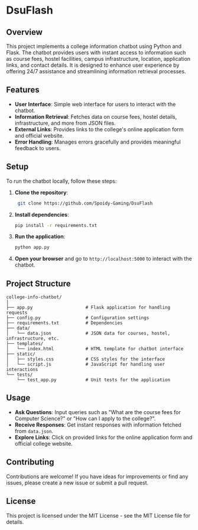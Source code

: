 # DsuFlash


## Overview

This project implements a college information chatbot using Python and Flask. The chatbot provides users with instant access to information such as course fees, hostel facilities, campus infrastructure, location, application links, and contact details. It is designed to enhance user experience by offering 24/7 assistance and streamlining information retrieval processes.

## Features

- **User Interface**: Simple web interface for users to interact with the chatbot.
- **Information Retrieval**: Fetches data on course fees, hostel details, infrastructure, and more from JSON files.
- **External Links**: Provides links to the college's online application form and official website.
- **Error Handling**: Manages errors gracefully and provides meaningful feedback to users.

## Setup

To run the chatbot locally, follow these steps:

1. **Clone the repository**:

   ```bash
    git clone https://github.com/Spoidy-Gaming/DsuFlash
   ```

2. **Install dependencies**:

   ```bash
   pip install -r requirements.txt
   ```

3. **Run the application**:

   ```bash
   python app.py
   ```

4. **Open your browser** and go to `http://localhost:5000` to interact with the chatbot.

## Project Structure

```
college-info-chatbot/
│
├── app.py                    # Flask application for handling requests
├── config.py                 # Configuration settings
├── requirements.txt          # Dependencies
├── data/
│   └── data.json             # JSON data for courses, hostel, infrastructure, etc.
├── templates/
│   └── index.html            # HTML template for chatbot interface
├── static/
│   ├── styles.css            # CSS styles for the interface
│   └── script.js             # JavaScript for handling user interactions
└── tests/
    └── test_app.py           # Unit tests for the application
```

## Usage

- **Ask Questions**: Input queries such as "What are the course fees for Computer Science?" or "How can I apply to the college?".
- **Receive Responses**: Get instant responses with information fetched from `data.json`.
- **Explore Links**: Click on provided links for the online application form and official college website.

## Contributing

Contributions are welcome! If you have ideas for improvements or find any issues, please create a new issue or submit a pull request.

## License

This project is licensed under the MIT License - see the MIT License file for details.

